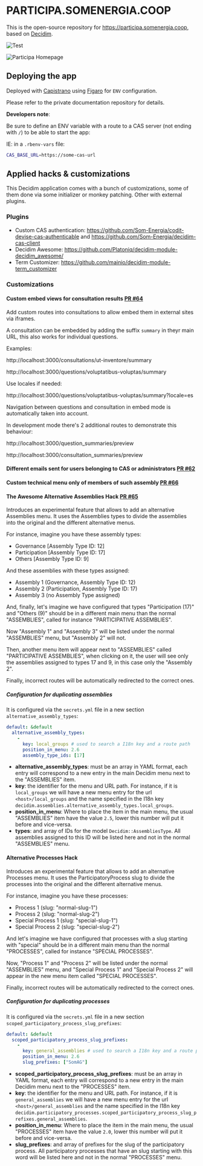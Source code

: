 # PARTICIPA.SOMENERGIA.COOP

This is the open-source repository for https://participa.somenergia.coop, based on [Decidim](https://github.com/decidim/decidim).

![Test](https://github.com/Som-Energia/decidim-som-energia-app/workflows/Test/badge.svg?branch=staging)

![Participa Homepage](app/assets/images/screenshot.png)

## Deploying the app

Deployed with [Capistrano](http://capistranorb.com/) using [Figaro](https://github.com/laserlemon/figaro) for `ENV` configuration.

Please refer to the private documentation repository for details.

**Developers note**:

Be sure to define an ENV variable with a route to a CAS server (not ending with `/`) to be able to start the app:

IE: in a `.rbenv-vars` file:

```bash
CAS_BASE_URL=https://some-cas-url
```

## Applied hacks & customizations

This Decidim application comes with a bunch of customizations, some of them done via some initializer or monkey patching. Other with external plugins.

### Plugins

- Custom CAS authentication: https://github.com/Som-Energia/codit-devise-cas-authenticable and https://github.com/Som-Energia/decidim-cas-client
- Decidim Awesome: https://github.com/Platoniq/decidim-module-decidim_awesome/
- Term Customizer: https://github.com/mainio/decidim-module-term_customizer

### Customizations

#### Custom embed views for consultation results [PR #64](https://github.com/Som-Energia/decidim-som-energia-app/pull/64)

Add custom routes into consultations to allow embed them in external sites via iframes.

A consultation can be embedded by adding the suffix `summary` in theyr main URL, this also works for individual questions.

Examples:

http://localhost:3000/consultations/ut-inventore/summary

http://localhost:3000/questions/voluptatibus-voluptas/summary

Use locales if needed:

http://localhost:3000/questions/voluptatibus-voluptas/summary?locale=es

Navigation between questions and consultation in embed mode is automatically taken into account.

In development mode there's 2 additional routes to demonstrate this behaviour:

http://localhost:3000/question_summaries/preview

http://localhost:3000/consultation_summaries/preview

#### Different emails sent for users belonging to CAS or administrators [PR #62](https://github.com/Som-Energia/decidim-som-energia-app/pull/62)

#### Custom technical menu only of members of such assembly [PR #66](https://github.com/Som-Energia/decidim-som-energia-app/pull/66)

#### The Awesome Alternative Assemblies Hack [PR #65](https://github.com/Som-Energia/decidim-som-energia-app/pull/65)

Introduces an experimental feature that allows to add an alternative Assemblies menu.
It uses the Assemblies types to divide the assemblies into the original and the different alternative menus.

For instance, imagine you have these assembly types:

- Governance [Assembly Type ID: 12]
- Participation [Assembly Type ID: 17]
- Others [Assembly Type ID: 9]

And these assemblies with these types assigned:

- Assembly 1 (Governance, Assembly Type ID: 12)
- Assembly 2 (Participation, Assembly Type ID: 17)
- Assembly 3 (no Assembly Type assigned)

And, finally, let's imagine we have configured that types "Participation (17)" and "Others (9)" should be in a different main menu than the normal "ASSEMBLIES", called for instance "PARTICIPATIVE ASSEMBLIES".

Now "Assembly 1" and "Assembly 3" will be listed under the normal "ASSEMBLIES" menu, but "Assembly 2" will not.

Then, another menu item will appear next to "ASSEMBLIES" called "PARTICIPATIVE ASSEMBLIES", when clicking on it, the user will see only the assemblies assigned to types 17 and 9, in this case only the "Assembly 2".

Finally, incorrect routes will be automatically redirected to the correct ones.

##### Configuration for duplicating assemblies

It is configured via the `secrets.yml` file in a new section `alternative_assembly_types`:

```yaml
default: &default
  alternative_assembly_types:
    -
      key: local_groups # used to search a I18n key and a route path
      position_in_menu: 2.6
      assembly_type_ids: [17]
```

- **alternative_assembly_types**: must be an array in YAML format, each entry will correspond to a new entry in the main Decidim menu next to the "ASSEMBLIES" item.
- **key**: the identifier for the menu and URL path. For instance, if it is `local_groups` we will have a new menu entry for the url `<host>/local_groups` and the name specified in the I18n key `decidim.assemblies.alternative_assembly_types.local_groups`.
- **position_in_menu**: Where to place the item in the main menu, the usual "ASSEMBLIES" item have the value `2.5`, lower this number will put it before and vice-versa.
- **types**: and array of IDs for the model `Decidim::AssembliesType`. All assemblies assigned to this ID will be listed here and not in the normal "ASSEMBLIES" menu.

#### Alternative Processes Hack

Introduces an experimental feature that allows to add an alternative Processes menu.
It uses the ParticipatoryProcess slug to divide the processes into the original and the different alternative menus.

For instance, imagine you have these processes:

- Process 1 (slug: "normal-slug-1")
- Process 2 (slug: "normal-slug-2")
- Special Process 1 (slug: "special-slug-1")
- Special Process 2 (slug: "special-slug-2")

And let's imagine we have configured that processes with a slug starting with "special" should be in a different main menu than the normal "PROCESSES", called for instance "SPECIAL PROCESSES".

Now, "Process 1" and "Process 2" will be listed under the normal "ASSEMBLIES" menu, and "Special Process 1" and "Special Process 2" will appear in the new menu item called "SPECIAL PROCESSES".

Finally, incorrect routes will be automatically redirected to the correct ones.

##### Configuration for duplicating processes

It is configured via the `secrets.yml` file in a new section `scoped_participatory_process_slug_prefixes`:

```yaml
default: &default
  scoped_participatory_process_slug_prefixes:
    -
      key: general_assemblies # used to search a I18n key and a route path
      position_in_menu: 2.6
      slug_prefixes: ["SomAG"]
```

- **scoped_participatory_process_slug_prefixes**: must be an array in YAML format, each entry will correspond to a new entry in the main Decidim menu next to the "PROCESSES" item.
- **key**: the identifier for the menu and URL path. For instance, if it is `general_assemblies` we will have a new menu entry for the url `<host>/general_assemblies` and the name specified in the I18n key `decidim.participatory_processes.scoped_participatory_process_slug_prefixes.general_assemblies`.
- **position_in_menu**: Where to place the item in the main menu, the usual "PROCESSES" item have the value `2.0`, lower this number will put it before and vice-versa.
- **slug_prefixes**: and array of prefixes for the slug of the participatory process. All participatory processes that have an slug starting with this word will be listed here and not in the normal "PROCESSES" menu.

